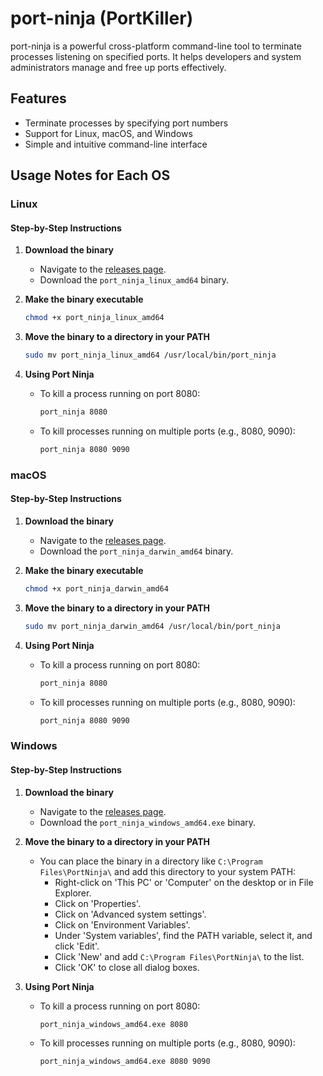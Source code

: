 # port-ninja (PortKiller)

port-ninja is a powerful cross-platform command-line tool to terminate processes listening on specified ports. It helps developers and system administrators manage and free up ports effectively.

## Features

- Terminate processes by specifying port numbers
- Support for Linux, macOS, and Windows
- Simple and intuitive command-line interface


## Usage Notes for Each OS

### Linux

#### Step-by-Step Instructions

1. **Download the binary**
    - Navigate to the [releases page](https://github.com/tijo-thomaz/port-ninja/releases).
    - Download the `port_ninja_linux_amd64` binary.

2. **Make the binary executable**
    ```sh
    chmod +x port_ninja_linux_amd64
    ```

3. **Move the binary to a directory in your PATH**
    ```sh
    sudo mv port_ninja_linux_amd64 /usr/local/bin/port_ninja
    ```

4. **Using Port Ninja**
    - To kill a process running on port 8080:
        ```sh
        port_ninja 8080
        ```
    - To kill processes running on multiple ports (e.g., 8080, 9090):
        ```sh
        port_ninja 8080 9090
        ```

### macOS

#### Step-by-Step Instructions

1. **Download the binary**
    - Navigate to the [releases page](https://github.com/yourrepo/releases).
    - Download the `port_ninja_darwin_amd64` binary.

2. **Make the binary executable**
    ```sh
    chmod +x port_ninja_darwin_amd64
    ```

3. **Move the binary to a directory in your PATH**
    ```sh
    sudo mv port_ninja_darwin_amd64 /usr/local/bin/port_ninja
    ```

4. **Using Port Ninja**
    - To kill a process running on port 8080:
        ```sh
        port_ninja 8080
        ```
    - To kill processes running on multiple ports (e.g., 8080, 9090):
        ```sh
        port_ninja 8080 9090
        ```

### Windows

#### Step-by-Step Instructions

1. **Download the binary**
    - Navigate to the [releases page](https://github.com/tijo-thomaz/port-ninja/releases/).
    - Download the `port_ninja_windows_amd64.exe` binary.

2. **Move the binary to a directory in your PATH**
    - You can place the binary in a directory like `C:\Program Files\PortNinja\` and add this directory to your system PATH:
        - Right-click on 'This PC' or 'Computer' on the desktop or in File Explorer.
        - Click on 'Properties'.
        - Click on 'Advanced system settings'.
        - Click on 'Environment Variables'.
        - Under 'System variables', find the PATH variable, select it, and click 'Edit'.
        - Click 'New' and add `C:\Program Files\PortNinja\` to the list.
        - Click 'OK' to close all dialog boxes.

3. **Using Port Ninja**
    - To kill a process running on port 8080:
        ```sh
        port_ninja_windows_amd64.exe 8080
        ```
    - To kill processes running on multiple ports (e.g., 8080, 9090):
        ```sh
        port_ninja_windows_amd64.exe 8080 9090
        ```
